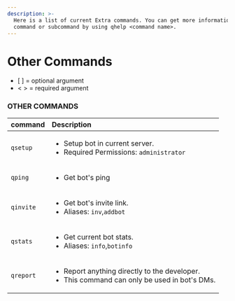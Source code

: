 ```yaml
---
description: >-
  Here is a list of current Extra commands. You can get more information about a
  command or subcommand by using qhelp <command name>.
---
```


# Other Commands

* \[ \] = optional argument
* &lt; &gt; = required argument

### OTHER COMMANDS

<table>
  <thead>
    <tr>
      <th style="text-align:left">command</th>
      <th style="text-align:left">Description</th>
    </tr>
  </thead>
  <tbody>
    <tr>
      <td style="text-align:left"><code>qsetup</code>
      </td>
      <td style="text-align:left">
        <ul>
          <li>Setup bot in current server.</li>
          <li>Required Permissions: <code>administrator</code>
          </li>
        </ul>
      </td>
    </tr>
    <tr>
      <td style="text-align:left"><code>qping</code>
      </td>
      <td style="text-align:left">
        <ul>
          <li>Get bot&apos;s ping</li>
        </ul>
      </td>
    </tr>
    <tr>
      <td style="text-align:left"><code>qinvite</code>
      </td>
      <td style="text-align:left">
        <p></p>
        <ul>
          <li>Get bot&apos;s invite link.</li>
          <li>Aliases: <code>inv</code>,<code>addbot</code>
          </li>
        </ul>
      </td>
    </tr>
    <tr>
      <td style="text-align:left"><code>qstats</code>
      </td>
      <td style="text-align:left">
        <p></p>
        <ul>
          <li>Get current bot stats.</li>
          <li>Aliases: <code>info</code>,<code>botinfo</code>
          </li>
        </ul>
      </td>
    </tr>
    <tr>
      <td style="text-align:left"><code>qreport</code>
      </td>
      <td style="text-align:left">
        <p></p>
        <ul>
          <li>Report anything directly to the developer.</li>
          <li>This command can only be used in bot&apos;s DMs.</li>
        </ul>
      </td>
    </tr>
  </tbody>
</table>

